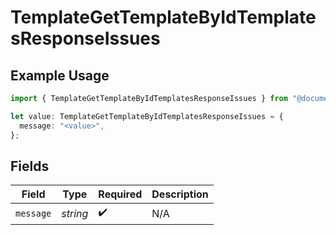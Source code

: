 # TemplateGetTemplateByIdTemplatesResponseIssues

## Example Usage

```typescript
import { TemplateGetTemplateByIdTemplatesResponseIssues } from "@documenso/sdk-typescript/models/errors";

let value: TemplateGetTemplateByIdTemplatesResponseIssues = {
  message: "<value>",
};
```

## Fields

| Field              | Type               | Required           | Description        |
| ------------------ | ------------------ | ------------------ | ------------------ |
| `message`          | *string*           | :heavy_check_mark: | N/A                |